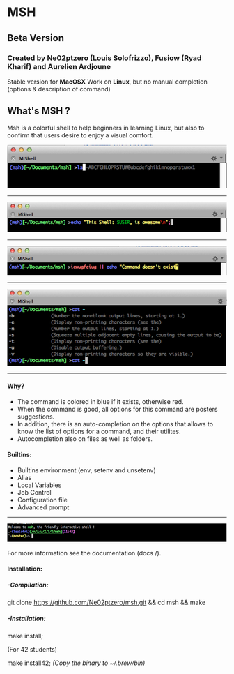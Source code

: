 # MSH
## Beta Version


### Created by Ne02ptzero (Louis Solofrizzo), Fusiow (Ryad Kharif) and Aurelien Ardjoune

Stable version for **MacOSX**
Work on **Linux**, but no manual completion (options & description of command)

## What's MSH ?
Msh is a colorful shell to help beginners in learning Linux, but also to confirm that users desire to enjoy a visual comfort. 

![alt text](screens/screen1.png)
____

![alt text](screens/screen2.png)

____

![alt text](screens/screen3.png)

____

![alt text](screens/screen5.png)

____

#### Why? 
- The command is colored in blue if it exists, otherwise red. 
- When the command is good, all options for this command are posters suggestions. 
- In addition, there is an auto-completion on the options that allows to know the list of options for a command, and their utilites. 
- Autocompletion also on files as well as folders. 

#### Builtins: 
- Builtins environment (env, setenv and unsetenv) 
- Alias 
- Local Variables 
- Job Control 
- Configuration file 
- Advanced prompt

____

![alt text](screens/screen4.png)

For more information see the documentation (docs /).

#### Installation: 
##### -Compilation: 
git clone https://github.com/Ne02ptzero/msh.git && cd msh && make
##### -Installation:
make install;

(For 42 students)

make install42;  *(Copy the binary to ~/.brew/bin)*

